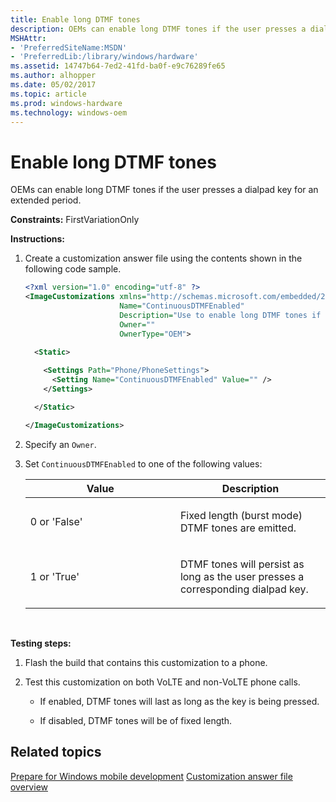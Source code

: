 ```yaml
---
title: Enable long DTMF tones
description: OEMs can enable long DTMF tones if the user presses a dialpad key for an extended period.
MSHAttr:
- 'PreferredSiteName:MSDN'
- 'PreferredLib:/library/windows/hardware'
ms.assetid: 14747b64-7ed2-41fd-ba0f-e9c76289fe65
ms.author: alhopper
ms.date: 05/02/2017
ms.topic: article
ms.prod: windows-hardware
ms.technology: windows-oem
---
```


# Enable long DTMF tones


OEMs can enable long DTMF tones if the user presses a dialpad key for an extended period.

<a href="" id="constraints---firstvariationonly"></a>**Constraints:** FirstVariationOnly  

<a href="" id="instructions-"></a>**Instructions:**  
1.  Create a customization answer file using the contents shown in the following code sample.

    ```XML
    <?xml version="1.0" encoding="utf-8" ?>  
    <ImageCustomizations xmlns="http://schemas.microsoft.com/embedded/2004/10/ImageUpdate"  
                         Name="ContinuousDTMFEnabled"  
                         Description="Use to enable long DTMF tones if the user presses a dialpad key for an extended period."  
                         Owner=""  
                         OwnerType="OEM"> 
      
      <Static>  

        <Settings Path="Phone/PhoneSettings"> 
          <Setting Name="ContinuousDTMFEnabled" Value="" />
        </Settings>  

      </Static>

    </ImageCustomizations>
    ```

2.  Specify an `Owner`.

3.  Set `ContinuousDTMFEnabled` to one of the following values:

    <table>
    <colgroup>
    <col width="50%" />
    <col width="50%" />
    </colgroup>
    <thead>
    <tr class="header">
    <th>Value</th>
    <th>Description</th>
    </tr>
    </thead>
    <tbody>
    <tr class="odd">
    <td><p>0 or 'False'</p></td>
    <td><p>Fixed length (burst mode) DTMF tones are emitted.</p></td>
    </tr>
    <tr class="even">
    <td><p>1 or 'True'</p></td>
    <td><p>DTMF tones will persist as long as the user presses a corresponding dialpad key.</p></td>
    </tr>
    </tbody>
    </table>

     

<a href="" id="testing-steps-"></a>**Testing steps:**  
1.  Flash the build that contains this customization to a phone.

2.  Test this customization on both VoLTE and non-VoLTE phone calls.

    -   If enabled, DTMF tones will last as long as the key is being pressed.

    -   If disabled, DTMF tones will be of fixed length.

## Related topics

[Prepare for Windows mobile development](https://docs.microsoft.com/en-us/windows-hardware/manufacture/mobile/preparing-for-windows-mobile-development)
[Customization answer file overview](https://docs.microsoft.com/en-us/windows-hardware/customize/mobile/mcsf/customization-answer-file)
